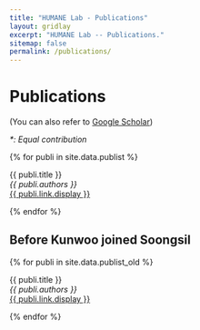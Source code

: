 ```yaml
---
title: "HUMANE Lab - Publications"
layout: gridlay
excerpt: "HUMANE Lab -- Publications."
sitemap: false
permalink: /publications/
---
```



# Publications

(You can also refer to [Google Scholar](https://scholar.google.com/citations?user=xiZ1ImoAAAAJ&hl=en))

*\*: Equal contribution*

{% for publi in site.data.publist %}

  {{ publi.title }} <br />
  <em>{{ publi.authors }} </em><br /><a href="{{ publi.link.url }}">{{ publi.link.display }}</a>

{% endfor %}

## Before Kunwoo joined Soongsil ##

{% for publi in site.data.publist_old %}

  {{ publi.title }} <br />
  <em>{{ publi.authors }} </em><br /><a href="{{ publi.link.url }}">{{ publi.link.display }}</a>

{% endfor %}
